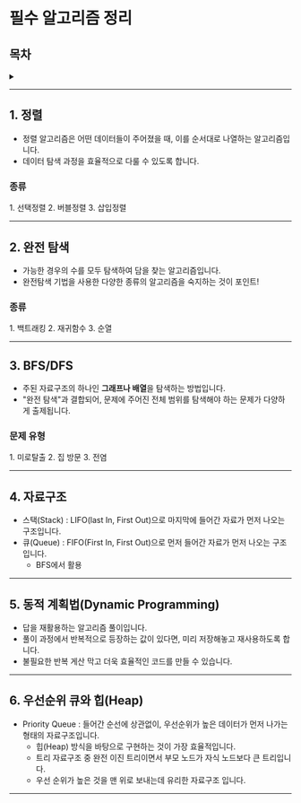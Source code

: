 # 필수 알고리즘 정리

<h2> 목차</h2> 
<details>
<summary> </summary>
<div markdown="1">

1. 정렬
   1. 선택정렬
   2. 버블정렬
   3. 삽입정렬
2. 완전탐색
   1. 백트래킹
   2. 재귀함수
   3. 순열
3. BFS/DFS
   1. 미로탈출
   2. 집 방문
   3. 전염
4. 자료구조
   1. Stack
   2. Queue
5. 동적 계획법(Dynamic Programming)
6. 우선순위 큐 와 힙(Heap)

<참조> https://drspace.tistory.com/46

</div>
</details>

---

## 1. 정렬

- 정렬 알고리즘은 어떤 데이터들이 주어졌을 때, 이를 순서대로 나열하는 알고리즘입니다.
- 데이터 탐색 과정을 효율적으로 다룰 수 있도록 합니다.

<h3>종류</h3>
    1. 선택정렬
    2. 버블정렬
    3. 삽입정렬

---

## 2. 완전 탐색

- 가능한 경우의 수를 모두 탐색하여 담을 찾는 알고리즘입니다.
- 완전탐색 기법을 사용한 다양한 종류의 알고리즘을 숙지하는 것이 포인트!

<h3>종류</h3>
    1. 백트래킹
    2. 재귀함수
    3. 순열

---

## 3. BFS/DFS

- 주된 자료구조의 하나인 **그래프나 배열**을 탐색하는 방법입니다.
- "완전 탐색"과 결합되어, 문제에 주어진 전체 범위를 탐색해야 하는 문제가 다양하게 출제됩니다.

<h3>문제 유형</h3>
    1. 미로탈출
    2. 집 방문
    3. 전염

---

## 4. 자료구조

- 스택(Stack) : LIFO(last In, First Out)으로 마지막에 들어간 자료가 먼저 나오는 구조입니다.
- 큐(Queue) : FIFO(First In, First Out)으로 먼저 들어간 자료가 먼저 나오는 구조입니다.
  - BFS에서 활용

---

## 5. 동적 계획법(Dynamic Programming)

- 답을 재활용하는 알고리즘 풀이입니다.
- 풀이 과정에서 반복적으로 등장하는 값이 있다면, 미리 저장해놓고 재사용하도록 합니다.
- 불필요한 반복 게산 막고 더욱 효율적인 코드를 만들 수 있습니다.

---

## 6. 우선순위 큐와 힙(Heap)

- Priority Queue : 들어간 순선에 상관없이, 우선순위가 높은 데이터가 먼저 나가는 형태의 자료구조입니다.
  - 힙(Heap) 방식을 바탕으로 구현하는 것이 가장 효율적입니다.
  - 트리 자료구조 중 완전 이진 트리이면서 부모 노드가 자식 노드보다 큰 트리입니다.
  - 우선 순위가 높은 것을 맨 위로 보내는데 유리한 자료구조 입니다.    

---
